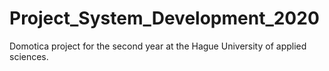 # Project_System_Development_2020
Domotica project for the second year at the Hague University of applied sciences.
